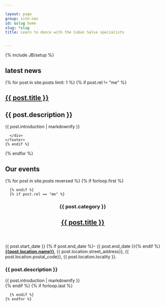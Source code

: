 ```yaml
---

layout: page
group: site-nav
id: &slug home
slug: *slug
title: Learn to dance with the Cuban Salsa specialists


---
```

{% include JB/setup %}

<section>
  <div class="section news">
    <h2>latest news</h2> 
   {% for post in site.posts limit: 1 %}
    {% if post.rel != "me" %}
    <h2><a href="{{ BASE_PATH }}{{ post.url }}">{{ post.title }}</a></h2>
    <h1>{{ post.description }}</h1>
    <div class="intro">
      {{ post.introduction | markdownify }}
    </div>
    <footer>
      <div class="footer">
      
      </div>
    </footer>
    {% endif %}
  {% endfor %} 
  </div>
</section>

<section>
  <div class="section featured">
  <h2>Our events</h2>
    {% for post in site.posts reversed  %}
      {% if forloop.first %}

      {% endif %}
      {% if post.rel == "me" %}
  <article>
    <div class="article">
      <header>
        <div class="header">
          <hgroup>
            <h3 class="pills"><span>{{ post.category }}</span></h3>
            <h2><a href="{{ BASE_PATH }}{{ post.url }}">{{ post.title }}</a></h2>
          </hgroup>
        </div>
      </header>
      <footer>
        <div class="footer">
          <p>{{ post.start_date }} {% if post.end_date %}- {{ post.end_date }}{% endif %} <a href="{{ post.location.map_url }}" title="Locate {{ post.location.name}} on Google map"><b>{{post.location.name}}</b></a>, {{ post.location.street_address}}, {{ post.location.postal_code}}, {{ post.location.locality }}.</p>
        </div>
      </footer>
      <h1>{{ post.description }}</h1>
      <div class="intro">
        {{ post.introduction | markdownify }}
      </div>
    </div>
  </article>
      {% endif %}
      {% if forloop.last %}

      {% endif %}
    {% endfor %}   
  </div>
</section>
